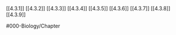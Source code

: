[[4.3.1]]
[[4.3.2]]
[[4.3.3]]
[[4.3.4]]
[[4.3.5]]
[[4.3.6]]
[[4.3.7]]
[[4.3.8]]
[[4.3.9]]

#000-Biology/Chapter 